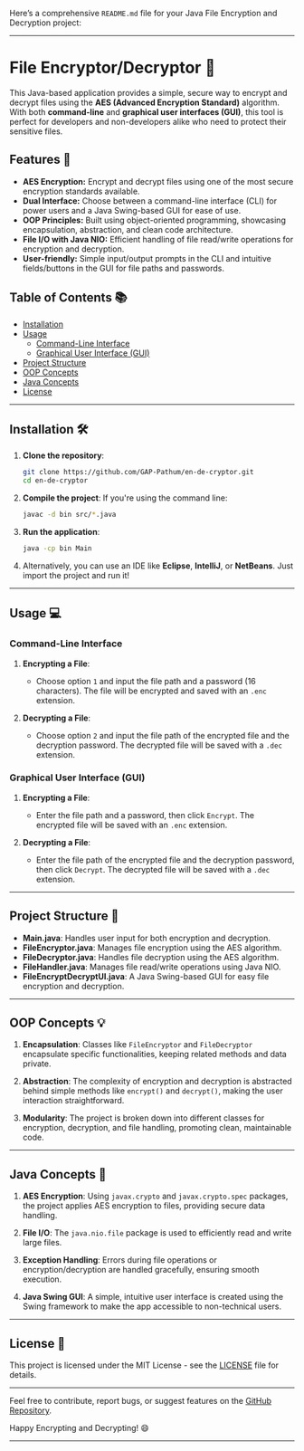Here’s a comprehensive `README.md` file for your Java File Encryption and Decryption project:

---

# File Encryptor/Decryptor 🔐

This Java-based application provides a simple, secure way to encrypt and decrypt files using the **AES (Advanced Encryption Standard)** algorithm. With both **command-line** and **graphical user interfaces (GUI)**, this tool is perfect for developers and non-developers alike who need to protect their sensitive files.

## Features 🌟

- **AES Encryption:** Encrypt and decrypt files using one of the most secure encryption standards available.
- **Dual Interface:** Choose between a command-line interface (CLI) for power users and a Java Swing-based GUI for ease of use.
- **OOP Principles:** Built using object-oriented programming, showcasing encapsulation, abstraction, and clean code architecture.
- **File I/O with Java NIO:** Efficient handling of file read/write operations for encryption and decryption.
- **User-friendly:** Simple input/output prompts in the CLI and intuitive fields/buttons in the GUI for file paths and passwords.

## Table of Contents 📚

- [Installation](#installation)
- [Usage](#usage)
  - [Command-Line Interface](#command-line-interface)
  - [Graphical User Interface (GUI)](#graphical-user-interface-gui)
- [Project Structure](#project-structure)
- [OOP Concepts](#oop-concepts)
- [Java Concepts](#java-concepts)
- [License](#license)

---

## Installation 🛠️

1. **Clone the repository**:
   ```bash
   git clone https://github.com/GAP-Pathum/en-de-cryptor.git
   cd en-de-cryptor
   ```

2. **Compile the project**:
   If you're using the command line:
   ```bash
   javac -d bin src/*.java
   ```

3. **Run the application**:
   ```bash
   java -cp bin Main
   ```

4. Alternatively, you can use an IDE like **Eclipse**, **IntelliJ**, or **NetBeans**. Just import the project and run it!

---

## Usage 💻

### Command-Line Interface

1. **Encrypting a File**:
   - Choose option `1` and input the file path and a password (16 characters). The file will be encrypted and saved with an `.enc` extension.
  
2. **Decrypting a File**:
   - Choose option `2` and input the file path of the encrypted file and the decryption password. The decrypted file will be saved with a `.dec` extension.

### Graphical User Interface (GUI)

1. **Encrypting a File**:
   - Enter the file path and a password, then click `Encrypt`. The encrypted file will be saved with an `.enc` extension.
  
2. **Decrypting a File**:
   - Enter the file path of the encrypted file and the decryption password, then click `Decrypt`. The decrypted file will be saved with a `.dec` extension.

---

## Project Structure 📂

- **Main.java**: Handles user input for both encryption and decryption.
- **FileEncryptor.java**: Manages file encryption using the AES algorithm.
- **FileDecryptor.java**: Handles file decryption using the AES algorithm.
- **FileHandler.java**: Manages file read/write operations using Java NIO.
- **FileEncryptDecryptUI.java**: A Java Swing-based GUI for easy file encryption and decryption.

---

## OOP Concepts 💡

1. **Encapsulation**: Classes like `FileEncryptor` and `FileDecryptor` encapsulate specific functionalities, keeping related methods and data private.
  
2. **Abstraction**: The complexity of encryption and decryption is abstracted behind simple methods like `encrypt()` and `decrypt()`, making the user interaction straightforward.

3. **Modularity**: The project is broken down into different classes for encryption, decryption, and file handling, promoting clean, maintainable code.

---

## Java Concepts 🔑

1. **AES Encryption**: Using `javax.crypto` and `javax.crypto.spec` packages, the project applies AES encryption to files, providing secure data handling.

2. **File I/O**: The `java.nio.file` package is used to efficiently read and write large files.

3. **Exception Handling**: Errors during file operations or encryption/decryption are handled gracefully, ensuring smooth execution.

4. **Java Swing GUI**: A simple, intuitive user interface is created using the Swing framework to make the app accessible to non-technical users.

---

## License 📜

This project is licensed under the MIT License - see the [LICENSE](LICENSE) file for details.

---

Feel free to contribute, report bugs, or suggest features on the [GitHub Repository](https://github.com/GAP-Pathum/en-de-cryptor.git). 

Happy Encrypting and Decrypting! 😄

---
